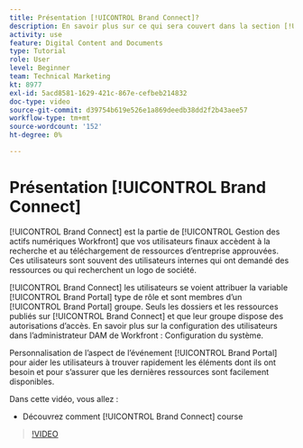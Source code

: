 ```yaml
---
title: Présentation [!UICONTROL Brand Connect]?
description: En savoir plus sur ce qui sera couvert dans la section [!UICONTROL Gestion des actifs numériques Workfront] Administrateur, cours de personnalisation de Brand Connect Partie 3.
activity: use
feature: Digital Content and Documents
type: Tutorial
role: User
level: Beginner
team: Technical Marketing
kt: 8977
exl-id: 5acd8581-1629-421c-867e-cefbeb214832
doc-type: video
source-git-commit: d39754b619e526e1a869deedb38dd2f2b43aee57
workflow-type: tm+mt
source-wordcount: '152'
ht-degree: 0%

---
```


# Présentation [!UICONTROL Brand Connect]

[!UICONTROL Brand Connect] est la partie de [!UICONTROL Gestion des actifs numériques Workfront] que vos utilisateurs finaux accèdent à la recherche et au téléchargement de ressources d’entreprise approuvées. Ces utilisateurs sont souvent des utilisateurs internes qui ont demandé des ressources ou qui recherchent un logo de société.

[!UICONTROL Brand Connect] les utilisateurs se voient attribuer la variable [!UICONTROL Brand Portal] type de rôle et sont membres d’un [!UICONTROL Brand Portal] groupe. Seuls les dossiers et les ressources publiés sur [!UICONTROL Brand Connect] et que leur groupe dispose des autorisations d’accès. En savoir plus sur la configuration des utilisateurs dans l’administrateur DAM de Workfront : Configuration du système.

<!-- Need the cross-reference link to other LP, mentioned above -->

Personnalisation de l’aspect de l’événement [!UICONTROL Brand Portal] pour aider les utilisateurs à trouver rapidement les éléments dont ils ont besoin et pour s’assurer que les dernières ressources sont facilement disponibles.

Dans cette vidéo, vous allez :

* Découvrez comment [!UICONTROL Brand Connect] course

>[!VIDEO](https://video.tv.adobe.com/v/335240/?quality=12)

<!-- Learn more graphic and link to article, below
* Workfront DAM within Workfront
 -->
